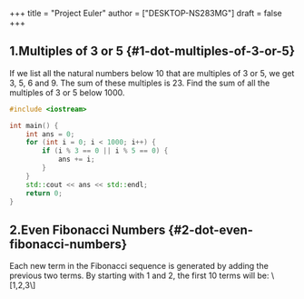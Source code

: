+++
title = "Project Euler"
author = ["DESKTOP-NS283MG"]
draft = false
+++

## 1.Multiples of 3 or 5 {#1-dot-multiples-of-3-or-5}

If we list all the natural numbers below 10 that are multiples of 3 or 5, we get 3, 5, 6 and 9. The sum of these multiples is 23.
Find the sum of all the multiples of 3 or 5 below 1000.

```C++
#include <iostream>

int main() {
    int ans = 0;
    for (int i = 0; i < 1000; i++) {
        if (i % 3 == 0 || i % 5 == 0) {
            ans += i;
        }
    }
    std::cout << ans << std::endl;
    return 0;
}
```


## 2.Even Fibonacci Numbers {#2-dot-even-fibonacci-numbers}

Each new term in the Fibonacci sequence is generated by adding the previous two terms. By starting with 1 and 2, the first 10 terms will be:
\\[1,2,3\\]
